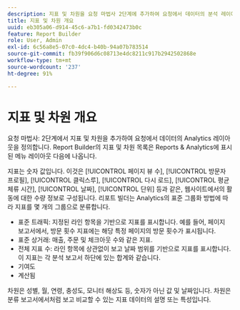 ```yaml
---
description: 지표 및 차원을 요청 마법사 2단계에 추가하여 요청에서 데이터의 분석 레이아웃을 정의할 수 있습니다. Report Builder의 지표 및 차원 목록은 Reports & Analytics에 표시된 메뉴 레이아웃 다음에 나옵니다.
title: 지표 및 차원 개요
uuid: eb305a06-d914-45c6-a7b1-fd0342473b0c
feature: Report Builder
role: User, Admin
exl-id: 6c56a8e5-07c0-4dc4-b40b-94a07b783514
source-git-commit: fb39f906d6c08713e4dc8211c917b2942502868e
workflow-type: tm+mt
source-wordcount: '237'
ht-degree: 91%

---
```


# 지표 및 차원 개요

요청 마법사: 2단계에서 지표 및 차원을 추가하여 요청에서 데이터의 Analytics 레이아웃을 정의합니다. Report Builder의 지표 및 차원 목록은 Reports &amp; Analytics에 표시된 메뉴 레이아웃 다음에 나옵니다.

지표는 숫자 값입니다. 이것은 [!UICONTROL 페이지 뷰 수], [!UICONTROL 방문자 프로필], [!UICONTROL 클릭스루], [!UICONTROL 다시 로드], [!UICONTROL 평균 체류 시간], [!UICONTROL 날짜], [!UICONTROL 단위] 등과 같은, 웹사이트에서의 활동에 대한 수량 정보로 구성됩니다. 리포트 빌더는 Analytics의 표준 그룹화 방법에 따라 지표를 몇 개의 그룹으로 분류합니다.

* 표준 트래픽: 지정된 라인 항목을 기반으로 지표를 표시합니다. 예를 들어, 페이지 보고서에서, 방문 횟수 지표에는 해당 특정 페이지의 방문 횟수가 표시됩니다.
* 표준 상거래: 매출, 주문 및 체크아웃 수와 같은 지표.
* 전체 지표 수: 라인 항목에 상관없이 보고 날짜 범위를 기반으로 지표를 표시합니다. 이 지표는 각 분석 보고서 하단에 있는 합계와 같습니다.
* 기여도
* 계산됨

차원은 성별, 월, 연령, 충성도, 모니터 해상도 등, 숫자가 아닌 값 및 날짜입니다. 차원은 분류 보고서에서처럼 보고 비교할 수 있는 지표 데이터의 설명 또는 특성입니다.
